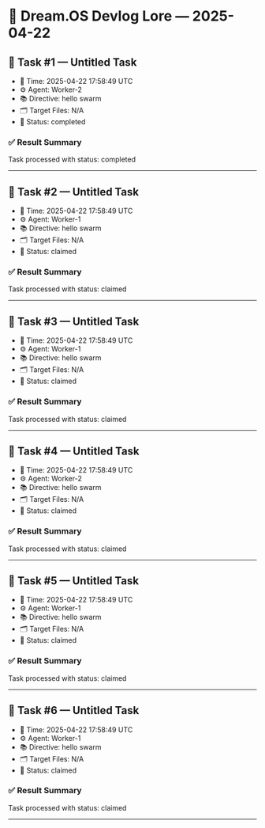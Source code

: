 # 🧠 Dream.OS Devlog Lore — 2025-04-22


## 🧩 Task #1 — Untitled Task
- 📅 Time: 2025-04-22 17:58:49 UTC
- ⚙️ Agent: Worker-2
- 📚 Directive: hello swarm
- 🗂️ Target Files: N/A
- 🔄 Status: completed


### ✅ Result Summary
Task processed with status: completed




---

## 🧩 Task #2 — Untitled Task
- 📅 Time: 2025-04-22 17:58:49 UTC
- ⚙️ Agent: Worker-1
- 📚 Directive: hello swarm
- 🗂️ Target Files: N/A
- 🔄 Status: claimed


### ✅ Result Summary
Task processed with status: claimed




---

## 🧩 Task #3 — Untitled Task
- 📅 Time: 2025-04-22 17:58:49 UTC
- ⚙️ Agent: Worker-1
- 📚 Directive: hello swarm
- 🗂️ Target Files: N/A
- 🔄 Status: claimed


### ✅ Result Summary
Task processed with status: claimed




---

## 🧩 Task #4 — Untitled Task
- 📅 Time: 2025-04-22 17:58:49 UTC
- ⚙️ Agent: Worker-2
- 📚 Directive: hello swarm
- 🗂️ Target Files: N/A
- 🔄 Status: claimed


### ✅ Result Summary
Task processed with status: claimed




---

## 🧩 Task #5 — Untitled Task
- 📅 Time: 2025-04-22 17:58:49 UTC
- ⚙️ Agent: Worker-1
- 📚 Directive: hello swarm
- 🗂️ Target Files: N/A
- 🔄 Status: claimed


### ✅ Result Summary
Task processed with status: claimed




---

## 🧩 Task #6 — Untitled Task
- 📅 Time: 2025-04-22 17:58:49 UTC
- ⚙️ Agent: Worker-1
- 📚 Directive: hello swarm
- 🗂️ Target Files: N/A
- 🔄 Status: claimed


### ✅ Result Summary
Task processed with status: claimed




---
